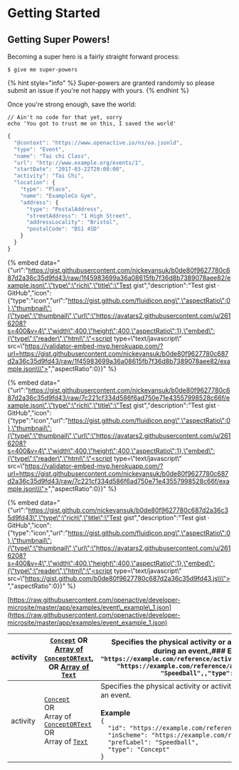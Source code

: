 # Getting Started

## Getting Super Powers!

Becoming a super hero is a fairly straight forward process:

```text
$ give me super-powers
```

{% hint style="info" %}
Super-powers are granted randomly so please submit an issue if you're not happy with yours.
{% endhint %}

Once you're strong enough, save the world:

```text
// Ain't no code for that yet, sorry
echo 'You got to trust me on this, I saved the world'
```

```javascript
{
  "@context": "https://www.openactive.io/ns/oa.jsonld",
  "type": "Event",
  "name": "Tai chi Class",
  "url": "http://www.example.org/events/1",
  "startDate": "2017-03-22T20:00:00",
  "activity": "Tai Chi",
  "location": {
    "type": "Place",
    "name": "ExampleCo Gym",
    "address": {
      "type": "PostalAddress",
      "streetAddress": "1 High Street",
      "addressLocality": "Bristol",
      "postalCode": "BS1 4SD"
    }
  }
}
```

{% embed data="{\"url\":\"https://gist.githubusercontent.com/nickevansuk/b0de80f9627780c687d2a36c35d9fd43/raw/1f45983699a36a08615fb7f36d8b7389078aee82/example.json\",\"type\":\"rich\",\"title\":\"Test gist\",\"description\":\"Test gist · GitHub\",\"icon\":{\"type\":\"icon\",\"url\":\"https://gist.github.com/fluidicon.png\",\"aspectRatio\":0},\"thumbnail\":{\"type\":\"thumbnail\",\"url\":\"https://avatars2.githubusercontent.com/u/2616208?s=400&v=4\",\"width\":400,\"height\":400,\"aspectRatio\":1},\"embed\":{\"type\":\"reader\",\"html\":\"<script type=\\\"text/javascript\\\" src=\\\"https://validator-embed-mvp.herokuapp.com/?url=https://gist.githubusercontent.com/nickevansuk/b0de80f9627780c687d2a36c35d9fd43/raw/1f45983699a36a08615fb7f36d8b7389078aee82/example.json\\\"></script>\",\"aspectRatio\":0}}" %}

{% embed data="{\"url\":\"https://gist.githubusercontent.com/nickevansuk/b0de80f9627780c687d2a36c35d9fd43/raw/7c221cf334d586f6ad750e71e43557998528c66f/example.json\",\"type\":\"rich\",\"title\":\"Test gist\",\"description\":\"Test gist · GitHub\",\"icon\":{\"type\":\"icon\",\"url\":\"https://gist.github.com/fluidicon.png\",\"aspectRatio\":0},\"thumbnail\":{\"type\":\"thumbnail\",\"url\":\"https://avatars2.githubusercontent.com/u/2616208?s=400&v=4\",\"width\":400,\"height\":400,\"aspectRatio\":1},\"embed\":{\"type\":\"reader\",\"html\":\"<script type=\\\"text/javascript\\\" src=\\\"https://validator-embed-mvp.herokuapp.com/?url=https://gist.githubusercontent.com/nickevansuk/b0de80f9627780c687d2a36c35d9fd43/raw/7c221cf334d586f6ad750e71e43557998528c66f/example.json\\\"></script>\",\"aspectRatio\":0}}" %}

{% embed data="{\"url\":\"https://gist.github.com/nickevansuk/b0de80f9627780c687d2a36c35d9fd43\",\"type\":\"rich\",\"title\":\"Test gist\",\"description\":\"Test gist · GitHub\",\"icon\":{\"type\":\"icon\",\"url\":\"https://gist.github.com/fluidicon.png\",\"aspectRatio\":0},\"thumbnail\":{\"type\":\"thumbnail\",\"url\":\"https://avatars2.githubusercontent.com/u/2616208?s=400&v=4\",\"width\":400,\"height\":400,\"aspectRatio\":1},\"embed\":{\"type\":\"reader\",\"html\":\"<script type=\\\"text/javascript\\\" src=\\\"https://gist.github.com/b0de80f9627780c687d2a36c35d9fd43.js\\\"></script>\",\"aspectRatio\":0}}" %}

[https://raw.githubusercontent.com/openactive/developer-microsite/master/app/examples/event\_example\_1.json](https://raw.githubusercontent.com/openactive/developer-microsite/master/app/examples/event_example_1.json)


| activity | [`Concept`]() OR [Array of `ConceptORText`](), OR [Array of `Text`]() | Specifies the physical activity or activities that will take place during an event.,### Example,``` {,"id": "https://example.com/reference/activities#Speedball",,"inScheme": "https://example.com/reference/activities",,"prefLabel": "Speedball",,"type": "Concept" } ``` |
|----------|-----------------------------------------------------------------------|-----------------------------------------------------------------------------------------------------------------------------------------------------------------------------------------------------------------------------------------------------------------------------|
| activity | [`Concept`]()<br />OR<br />Array of [`ConceptORText`]()<br />OR<br />Array of [`Text`]() | Specifies the physical activity or activities that will take place during an event.<br /><br />**Example**<br />`{`<br />`  "id": "https://example.com/reference/activities#Speedball",`<br />`  "inScheme": "https://example.com/reference/activities",`<br />`  "prefLabel": "Speedball",`<br />`  "type": "Concept"`<br />`}` |
